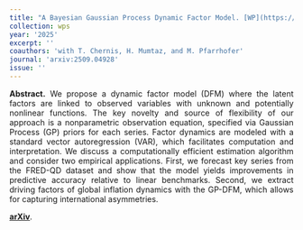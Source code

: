 ```yaml
---
title: "A Bayesian Gaussian Process Dynamic Factor Model. [WP](https://arxiv.org/abs/2509.04928)"
collection: wps
year: '2025'
excerpt: ''
coauthors: 'with T. Chernis, H. Mumtaz, and M. Pfarrhofer'
journal: 'arxiv:2509.04928'
issue: ''
---
```

<p align="justify"> <b>Abstract.</b> We propose a dynamic factor model (DFM) where the latent factors are linked to observed variables with unknown and potentially nonlinear functions. The key novelty and source of flexibility of our approach is a nonparametric observation equation, specified via Gaussian Process (GP) priors for each series. Factor dynamics are modeled with a standard vector autoregression (VAR), which facilitates computation and interpretation. We discuss a computationally efficient estimation algorithm and consider two empirical applications. First, we forecast key series from the FRED-QD dataset and show that the model yields improvements in predictive accuracy relative to linear benchmarks. Second, we extract driving factors of global inflation dynamics with the GP-DFM, which allows for capturing international asymmetries.
</p>

[**arXiv**](https://arxiv.org/abs/2509.04928).
